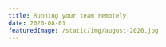 ```yaml
---
title: Running your team remotely
date: 2020-08-01
featuredImage: /static/img/august-2020.jpg
---
```

